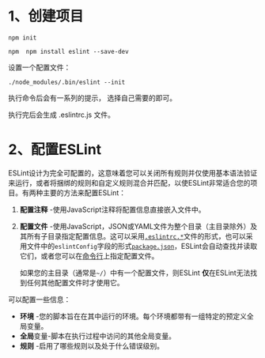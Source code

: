 # 1、创建项目

```
npm init 

npm  npm install eslint --save-dev
```



设置一个配置文件：

```
./node_modules/.bin/eslint --init
```

执行命令后会有一系列的提示， 选择自己需要的即可。

执行完后会生成 .eslintrc.js 文件。

# 2、配置ESLint

ESLint设计为完全可配置的，这意味着您可以关闭所有规则并仅使用基本语法验证来运行，或者将捆绑的规则和自定义规则混合并匹配，以使ESLint非常适合您的项目。有两种主要的方法来配置ESLint：

1. **配置注释** -使用JavaScript注释将配置信息直接嵌入文件中。

2. **配置文件** -使用JavaScript，JSON或YAML文件为整个目录（主目录除外）及其所有子目录指定配置信息。这可以采用[`.eslintrc.*`](https://eslint.org/docs/user-guide/configuring#configuration-file-formats)文件的形式，也可以采用文件中的`eslintConfig`字段的形式[`package.json`](https://docs.npmjs.com/files/package.json)，ESLint会自动查找并读取它们，或者您可以在[命令行](https://eslint.org/docs/user-guide/command-line-interface)上指定配置文件。

   如果您的主目录（通常是`~/`）中有一个配置文件，则ESLint **仅**在ESLint无法找到任何其他配置文件时才使用它。

可以配置一些信息：

- **环境** -您的脚本旨在在其中运行的环境。每个环境都带有一组特定的预定义全局变量。
- **全局**变量-脚本在执行过程中访问的其他全局变量。
- **规则** -启用了哪些规则以及处于什么错误级别。

